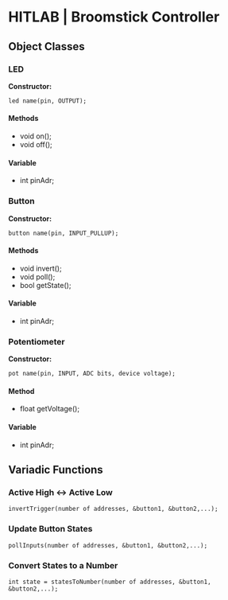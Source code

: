 # HITLAB | Broomstick Controller  

## Object Classes  



### LED  
**Constructor:** 
```
led name(pin, OUTPUT);  
```

#### Methods  
- void on();  
- void off();  

#### Variable  
- int pinAdr;  



### Button  
**Constructor:**  
```
button name(pin, INPUT_PULLUP);  
```

#### Methods  
- void invert();  
- void poll();  
- bool getState();  

#### Variable  
- int pinAdr;  



### Potentiometer  
**Constructor:**  
```
pot name(pin, INPUT, ADC bits, device voltage);  
```

#### Method  
- float getVoltage();  

#### Variable  
- int pinAdr;  



## Variadic Functions  

### Active High <-> Active Low  
```
invertTrigger(number of addresses, &button1, &button2,...);  
```

### Update Button States  
```
pollInputs(number of addresses, &button1, &button2,...);  
```
### Convert States to a Number  
```
int state = statesToNumber(number of addresses, &button1, &button2,...);  
```